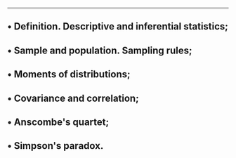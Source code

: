 -------------------------------------------------------------------------
• Definition. Descriptive and inferential statistics;
-------------------------------------------------------------------------
• Sample and population. Sampling rules;
---------------------------------------------------------------------------
• Moments of distributions;
---------------------------------------------------------
• Covariance and correlation;
------------------------------------------
• Anscombe's quartet;
-------------------------------------------------
• Simpson's paradox.
-----------------------------------------------------

